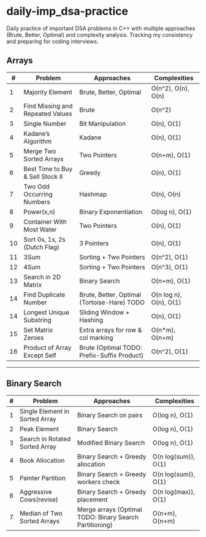 # daily-imp_dsa-practice
Daily practice of important DSA problems in C++ with multiple approaches (Brute, Better, Optimal) and complexity analysis. Tracking my consistency and preparing for coding interviews.

## Arrays
| # | Problem | Approaches | Complexities |
|---|----------|------------|---------------|
| 1 | Majority Element | Brute, Better, Optimal | O(n^2), O(n), O(n) |
| 2 | Find Missing and Repeated Values | Brute | O(n^2) |
| 3 | Single Number | Bit Manipulation | O(n), O(1) |
| 4 | Kadane’s Algorithm | Kadane | O(n), O(1) |
| 5 | Merge Two Sorted Arrays | Two Pointers | O(n+m), O(1) |
| 6 | Best Time to Buy & Sell Stock II | Greedy | O(n), O(1) |
| 7 | Two Odd Occurring Numbers | Hashmap | O(n), O(n) |
| 8 | Power(x,n) | Binary Exponentiation | O(log n), O(1) |
| 9 | Container With Most Water | Two Pointers | O(n), O(1) |
| 10 | Sort 0s, 1s, 2s (Dutch Flag) | 3 Pointers | O(n), O(1) |
| 11 | 3Sum | Sorting + Two Pointers | O(n^2), O(1) |
| 12 | 4Sum | Sorting + Two Pointers | O(n^3), O(1) |
| 13 | Search in 2D Matrix | Binary Search | O(n+m), O(1) |
| 14 | Find Duplicate Number | Brute, Better, Optimal (Tortoise-Hare) TODO | O(n log n), O(n), O(1) |
| 14 | Longest Unique Substring | Sliding Window + Hashing | O(n), O(1) |
| 15 | Set Matrix Zeroes | Extra arrays for row & col marking | O(n*m), O(n+m) |
| 16 | Product of Array Except Self | Brute (Optimal TODO: Prefix-Suffix Product) | O(n^2), O(1) |

---

## Binary Search
| # | Problem | Approaches | Complexities |
|---|----------|------------|---------------|
| 1 | Single Element in Sorted Array | Binary Search on pairs | O(log n), O(1) |
| 2 | Peak Element | Binary Search | O(log n), O(1) |
| 3 | Search in Rotated Sorted Array | Modified Binary Search | O(log n), O(1) |
| 4 | Book Allocation | Binary Search + Greedy allocation | O(n log(sum)), O(1) |
| 5 | Painter Partition | Binary Search + Greedy workers check | O(n log(sum)), O(1) |
| 6 | Aggressive Cows(revise) | Binary Search + Greedy placement | O(n log(max)), O(1) |
| 7 | Median of Two Sorted Arrays | Merge arrays (Optimal TODO: Binary Search Partitioning) | O(n+m), O(n+m) |

